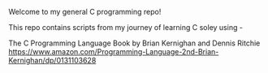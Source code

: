 Welcome to my general C programming repo! 

This repo contains scripts from my journey of learning C soley using - 

The C Programming Language Book by Brian Kernighan and Dennis Ritchie
https://www.amazon.com/Programming-Language-2nd-Brian-Kernighan/dp/0131103628
